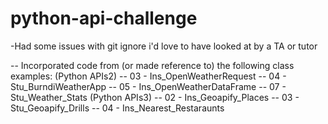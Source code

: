 # python-api-challenge

-Had some issues with git ignore i'd love to have looked at by a TA or tutor

-- Incorporated code from (or made reference to) the following class examples:
(Python APIs2)
  -- 03 - Ins_OpenWeatherRequest
  -- 04 - Stu_BurndiWeatherApp
  -- 05 - Ins_OpenWeatherDataFrame
  -- 07 - Stu_Weather_Stats
(Python APIs3)
  -- 02 - Ins_Geoapify_Places
  -- 03 - Stu_Geoapify_Drills
  -- 04 - Ins_Nearest_Restaraunts
